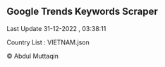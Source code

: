 

## Google Trends Keywords Scraper 
 
Last Update 31-12-2022 , 03:38:11

Country List :
VIETNAM.json



© Abdul Muttaqin 
